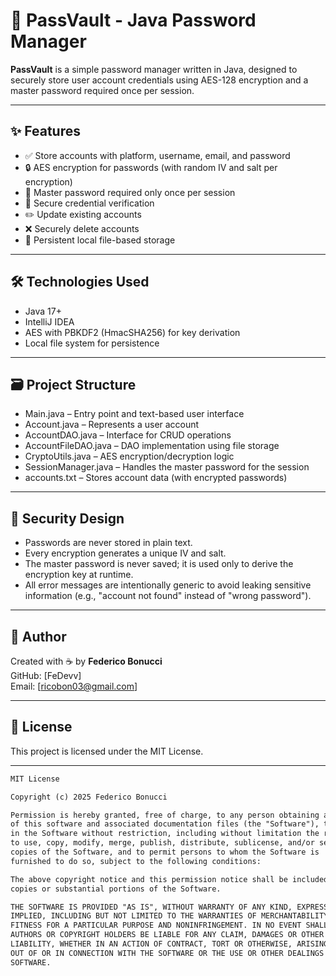 # 📁 PassVault - Java Password Manager
**PassVault** is a simple password manager written in Java, designed to securely store user account credentials using AES-128 encryption and a master password required once per session.

---

## ✨ Features
- ✅ Store accounts with platform, username, email, and password
- 🔒 AES encryption for passwords (with random IV and salt per encryption)
- 🧠 Master password required only once per session
- 🔐 Secure credential verification
- ✏️ Update existing accounts
- ❌ Securely delete accounts
- 📂 Persistent local file-based storage

---

## 🛠️ Technologies Used
- Java 17+
- IntelliJ IDEA
- AES with PBKDF2 (HmacSHA256) for key derivation
- Local file system for persistence

---

## 🗃️ Project Structure
- Main.java – Entry point and text-based user interface
- Account.java – Represents a user account
- AccountDAO.java – Interface for CRUD operations
- AccountFileDAO.java – DAO implementation using file storage
- CryptoUtils.java – AES encryption/decryption logic
- SessionManager.java – Handles the master password for the session
- accounts.txt – Stores account data (with encrypted passwords)

---

## 🔐 Security Design
- Passwords are never stored in plain text.
- Every encryption generates a unique IV and salt.
- The master password is never saved; it is used only to derive the encryption key at runtime.
- All error messages are intentionally generic to avoid leaking sensitive information (e.g., "account not found" instead of "wrong password").

---

## 👤 Author
Created with ☕ by **Federico Bonucci**  
GitHub: [FeDevv]  
Email: [ricobon03@gmail.com]

---

## 📄 License

This project is licensed under the MIT License.

---

```txt
MIT License

Copyright (c) 2025 Federico Bonucci

Permission is hereby granted, free of charge, to any person obtaining a copy  
of this software and associated documentation files (the "Software"), to deal  
in the Software without restriction, including without limitation the rights  
to use, copy, modify, merge, publish, distribute, sublicense, and/or sell  
copies of the Software, and to permit persons to whom the Software is  
furnished to do so, subject to the following conditions:

The above copyright notice and this permission notice shall be included in all  
copies or substantial portions of the Software.

THE SOFTWARE IS PROVIDED "AS IS", WITHOUT WARRANTY OF ANY KIND, EXPRESS OR  
IMPLIED, INCLUDING BUT NOT LIMITED TO THE WARRANTIES OF MERCHANTABILITY,  
FITNESS FOR A PARTICULAR PURPOSE AND NONINFRINGEMENT. IN NO EVENT SHALL THE  
AUTHORS OR COPYRIGHT HOLDERS BE LIABLE FOR ANY CLAIM, DAMAGES OR OTHER  
LIABILITY, WHETHER IN AN ACTION OF CONTRACT, TORT OR OTHERWISE, ARISING FROM,  
OUT OF OR IN CONNECTION WITH THE SOFTWARE OR THE USE OR OTHER DEALINGS IN THE  
SOFTWARE.
```


